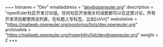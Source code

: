 +++
listname = "Dev"
emailaddress = "dev@openeuler.org"
description = "openEuler社区开发讨论组。任何社区开发相关的话题都可以在这里讨论。所有开发项目都使用该列表，在标题上写标签，比如[oVirt]"
websitelink = "https://mailweb.openeuler.org/postorius/lists/dev.openeuler.org"
archivelink = "https://mailweb.openeuler.org/hyperkitty/list/dev@openeuler.org"
weight =  2
+++
